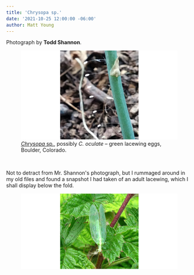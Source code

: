 ```yaml
---
title: 'Chrysopa sp.'
date: '2021-10-25 12:00:00 -06:00'
author: Matt Young
---
```


Photograph by **Todd Shannon**.

<figure>
<img src="/uploads/2021/Todd_Lacewing_Eggs_600.jpg" alt="Lacewing eggs"/>

<figcaption><a href="https://webdoc.agsci.colostate.edu/hempinsects/PDFs/Green%20Lacewings%20with%20Photos.pdf"><i>Chrysopa</i> sp.</a>, possibly <i>C. oculate</i> &ndash; green lacewing eggs, Boulder, Colorado.
</figcaption>
</figure><br/>

<p>Not to detract from Mr. Shannon's photograph, but I rummaged around in my old files and found a snapshot I had taken of an adult lacewing, which I shall display below the fold.</p> 

<!--more-->

<figure>
<img src="/uploads/2021/IMG_0155_Lacewing_600.jpg" alt="Lacewing"/>
</figure>
